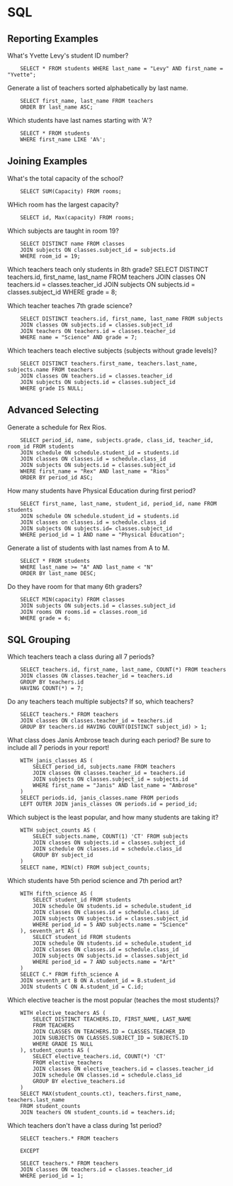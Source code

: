 # **SQL**

## **Reporting Examples**

What's Yvette Levy's student ID number?

        SELECT * FROM students WHERE last_name = "Levy" AND first_name = "Yvette";

Generate a list of teachers sorted alphabetically by last name.

        SELECT first_name, last_name FROM teachers
        ORDER BY last_name ASC;

Which students have last names starting with 'A'?

        SELECT * FROM students
        WHERE first_name LIKE 'A%';

## **Joining Examples**

What's the total capacity of the school?

        SELECT SUM(Capacity) FROM rooms;

WHich room has the largest capacity?

        SELECT id, Max(capacity) FROM rooms;

Which subjects are taught in room 19?

        SELECT DISTINCT name FROM classes
        JOIN subjects ON classes.subject_id = subjects.id
        WHERE room_id = 19;

Which teachers teach only students in 8th grade?
        SELECT DISTINCT teachers.id, first_name, last_name FROM teachers
        JOIN classes ON teachers.id = classes.teacher_id
        JOIN subjects ON subjects.id = classes.subject_id
        WHERE grade = 8;

Which teacher teaches 7th grade science?

        SELECT DISTINCT teachers.id, first_name, last_name FROM subjects
        JOIN classes ON subjects.id = classes.subject_id
        JOIN teachers ON teachers.id = classes.teacher_id
        WHERE name = "Science" AND grade = 7;

Which teachers teach elective subjects (subjects without grade levels)?

        SELECT DISTINCT teachers.first_name, teachers.last_name, subjects.name FROM teachers
        JOIN classes ON teachers.id = classes.teacher_id
        JOIN subjects ON subjects.id = classes.subject_id
        WHERE grade IS NULL;

## **Advanced Selecting**

Generate a schedule for Rex Rios.

        SELECT period_id, name, subjects.grade, class_id, teacher_id, room_id FROM students
        JOIN schedule ON schedule.student_id = students.id
        JOIN classes ON classes.id = schedule.class_id
        JOIN subjects ON subjects.id = classes.subject_id
        WHERE first_name = "Rex" AND last_name = "Rios"
        ORDER BY period_id ASC;

How many students have Physical Education during first period?

        SELECT first_name, last_name, student_id, period_id, name FROM students
        JOIN schedule ON schedule.student_id = students.id
        JOIN classes on classes.id = schedule.class_id
        JOIN subjects ON subjects.id= classes.subject_id
        WHERE period_id = 1 AND name = "Physical Education";

Generate a list of students with last names from A to M.

        SELECT * FROM students
        WHERE last_name >= "A" AND last_name < "N"
        ORDER BY last_name DESC;

Do they have room for that many 6th graders?

        SELECT MIN(capacity) FROM classes
        JOIN subjects ON subjects.id = classes.subject_id
        JOIN rooms ON rooms.id = classes.room_id
        WHERE grade = 6;

## **SQL Grouping**

Which teachers teach a class during all 7 periods?

        SELECT teachers.id, first_name, last_name, COUNT(*) FROM teachers
        JOIN classes ON classes.teacher_id = teachers.id
        GROUP BY teachers.id
        HAVING COUNT(*) = 7;

Do any teachers teach multiple subjects? If so, which teachers?

        SELECT teachers.* FROM teachers
        JOIN classes ON classes.teacher_id = teachers.id
        GROUP BY teachers.id HAVING COUNT(DISTINCT subject_id) > 1;

What class does Janis Ambrose teach during each period? Be sure to include all 7 periods in your report!

        WITH janis_classes AS (
            SELECT period_id, subjects.name FROM teachers
            JOIN classes ON classes.teacher_id = teachers.id
            JOIN subjects ON classes.subject_id = subjects.id
            WHERE first_name = "Janis" AND last_name = "Ambrose"
        )
        SELECT periods.id, janis_classes.name FROM periods
        LEFT OUTER JOIN janis_classes ON periods.id = period_id;

Which subject is the least popular, and how many students are taking it?

        WITH subject_counts AS (
            SELECT subjects.name, COUNT(1) 'CT' FROM subjects
            JOIN classes ON subjects.id = classes.subject_id
            JOIN schedule ON classes.id = schedule.class_id
            GROUP BY subject_id
        )
        SELECT name, MIN(ct) FROM subject_counts;

Which students have 5th period science and 7th period art?

        WITH fifth_science AS (
            SELECT student_id FROM students
            JOIN schedule ON students.id = schedule.student_id
            JOIN classes ON classes.id = schedule.class_id
            JOIN subjects ON subjects.id = classes.subject_id
            WHERE period_id = 5 AND subjects.name = "Science"
        ), seventh_art AS (
            SELECT student_id FROM students
            JOIN schedule ON students.id = schedule.student_id
            JOIN classes ON classes.id = schedule.class_id
            JOIN subjects ON subjects.id = classes.subject_id
            WHERE period_id = 7 AND subjects.name = "Art"
        )
        SELECT C.* FROM fifth_science A
        JOIN seventh_art B ON A.student_id = B.student_id
        JOIN students C ON A.student_id = C.id;

Which elective teacher is the most popular (teaches the most students)?

        WITH elective_teachers AS (
            SELECT DISTINCT TEACHERS.ID, FIRST_NAME, LAST_NAME
            FROM TEACHERS
            JOIN CLASSES ON TEACHERS.ID = CLASSES.TEACHER_ID
            JOIN SUBJECTS ON CLASSES.SUBJECT_ID = SUBJECTS.ID
            WHERE GRADE IS NULL
        ), student_counts AS (
            SELECT elective_teachers.id, COUNT(*) 'CT'
            FROM elective_teachers
            JOIN classes ON elective_teachers.id = classes.teacher_id
            JOIN schedule ON classes.id = schedule.class_id
            GROUP BY elective_teachers.id
        )
        SELECT MAX(student_counts.ct), teachers.first_name, teachers.last_name
        FROM student_counts
        JOIN teachers ON student_counts.id = teachers.id;

Which teachers don't have a class during 1st period?

        SELECT teachers.* FROM teachers

        EXCEPT

        SELECT teachers.* FROM teachers
        JOIN classes ON teachers.id = classes.teacher_id
        WHERE period_id = 1;